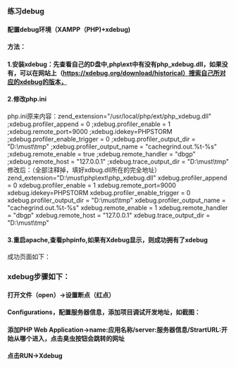 ### 练习debug
#### 配置debug环境（XAMPP（PHP)+xdebug)
#### 方法：
#### 1.安装xdebug：先查看自己的D盘中,php\ext中有没有php_xdebug.dll，如果没有，可以在网站上（https://xdebug.org/download/historical）搜索自己所对应的xdebug的版本，
#### 2.修改php.ini
php.ini原来内容：zend_extension="/usr/local/php/ext/php_xdebug.dll"
;xdebug.profiler_append = 0
;xdebug.profiler_enable = 1
;xdebug.remote_port=9000
;xdebug.idekey=PHPSTORM
;xdebug.profiler_enable_trigger = 0
;xdebug.profiler_output_dir = "D:\must\tmp"
;xdebug.profiler_output_name = "cachegrind.out.%t-%s"
;xdebug.remote_enable = true
;xdebug.remote_handler = "dbgp"
;xdebug.remote_host = "127.0.0.1"
;xdebug.trace_output_dir = "D:\must\tmp"
修改后：（全部注释掉，填好xdbug.dll所在的完全地址）
zend_extension="D:\must\php\ext\php_xdebug.dll"
xdebug.profiler_append = 0
xdebug.profiler_enable = 1
xdebug.remote_port=9000
xdebug.idekey=PHPSTORM
xdebug.profiler_enable_trigger = 0
xdebug.profiler_output_dir = "D:\must\tmp"
xdebug.profiler_output_name = "cachegrind.out.%t-%s"
xdebug.remote_enable = 1
xdebug.remote_handler = "dbgp"
xdebug.remote_host = "127.0.0.1"
xdebug.trace_output_dir = "D:\must\tmp"
#### 3.重启apache,查看phpinfo,如果有Xdebug显示，则成功拥有了xdebug
成功页面如下：
### xdebug步骤如下：
#### 打开文件（open）->设置断点（红点）
#### Configurations，配置服务器信息，添加项目调试开发地址，如截图：
#### 添加PHP Web Application->name:应用名称/server:服务器信息/StrartURL:开始从哪个进入，点击臭虫按钮会跳转的网址
#### 点击RUN->Xdebug
